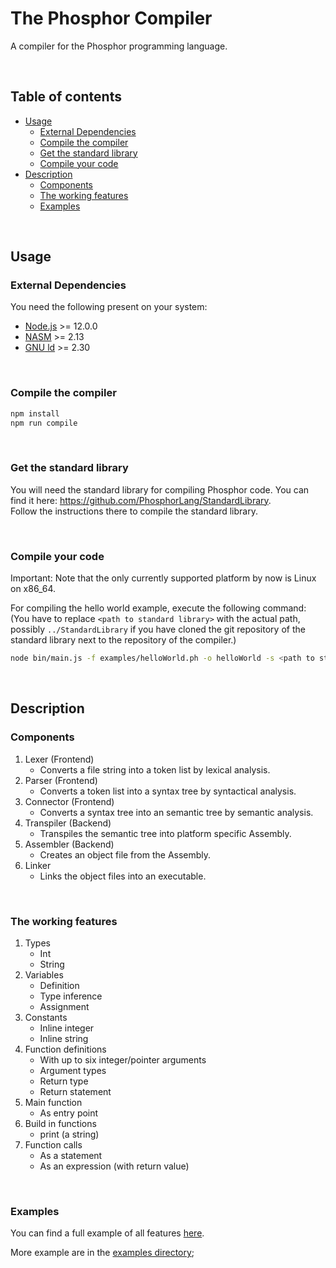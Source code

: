 # **The Phosphor Compiler**

A compiler for the Phosphor programming language.

<br>

## **Table of contents**

- [Usage](#usage)
    - [External Dependencies](#external-dependencies)
    - [Compile the compiler](#compile-the-compiler)
    - [Get the standard library](#get-the-standard-library)
    - [Compile your code](#compile-your-code)
- [Description](#description)
    - [Components](#components)
    - [The working features](#the-working-features)
    - [Examples](#examples)

<br>

## **Usage**

### **External Dependencies**

You need the following present on your system:

- [Node.js](https://nodejs.org/) >= 12.0.0
- [NASM](https://nasm.us/) >= 2.13
- [GNU ld](https://www.gnu.org/software/binutils/) >= 2.30

<br>

### **Compile the compiler**

```bash
npm install
npm run compile
```

<br>

### **Get the standard library**

You will need the standard library for compiling Phosphor code. You can find it here:
<https://github.com/PhosphorLang/StandardLibrary>. \
Follow the instructions there to compile the standard library.

<br>

### **Compile your code**

Important: Note that the only currently supported platform by now is Linux on x86_64.

For compiling the hello world example, execute the following command: \
(You have to replace `<path to standard library>` with the actual path, possibly `../StandardLibrary` if you have cloned
the git repository of the standard library next to the repository of the compiler.)

```bash
node bin/main.js -f examples/helloWorld.ph -o helloWorld -s <path to standard library>/bin/standardLibrary.a
```

<br>

## **Description**

### **Components**

1. Lexer (Frontend)
    - Converts a file string into a token list by lexical analysis.
2. Parser (Frontend)
    - Converts a token list into a syntax tree by syntactical analysis.
3. Connector (Frontend)
    - Converts a syntax tree into an semantic tree by semantic analysis.
4. Transpiler (Backend)
    - Transpiles the semantic tree into platform specific Assembly.
5. Assembler (Backend)
    - Creates an object file from the Assembly.
6. Linker
    - Links the object files into an executable.

<br>

### **The working features**

1. Types
    - Int
    - String
1. Variables
    - Definition
    - Type inference
    - Assignment
1. Constants
    - Inline integer
    - Inline string
1. Function definitions
    - With up to six integer/pointer arguments
    - Argument types
    - Return type
    - Return statement
1. Main function
    - As entry point
1. Build in functions
    - print (a string)
1. Function calls
    - As a statement
    - As an expression (with return value)

<br>

### **Examples**

You can find a full example of all features [here](/examples/everything.ph).

More example are in the [examples directory](/examples/);

